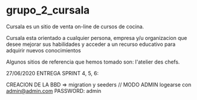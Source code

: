 # grupo_2_cursala


Cursala es un sitio de venta on-line de cursos de cocina.

Cursala esta orientado a cualquier persona, empresa y/u organizacion que desee mejorar sus habilidades y acceder a un recurso educativo para adquirir nuevos conocimientos

Algunos sitios de referencia que hemos tomado son:
l'atelier des chefs.



27/06/2020
ENTREGA SPRINT 4, 5, 6:

CREACION DE LA BBD => migration y seeders
// MODO ADMIN logearse con admin@admin.com PASSWORD: admin

